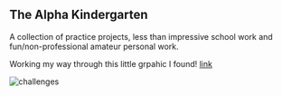 ## The Alpha Kindergarten  

A collection of practice projects, less than impressive school work and fun/non-professional amateur personal work. 

Working my way through this little grpahic I found! [link](https://raw.githubusercontent.com/Agrendalath/Programming-Challenges-v1.4/master/challenges.jpg)

![challenges](https://user-images.githubusercontent.com/62818792/189032638-24bfd64e-e544-4810-9ffc-bf764ce203f4.jpg)
